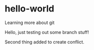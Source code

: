 # hello-world
Learning more about git

Hello, just testing out some branch stuff!


Second thing added to create conflict.
